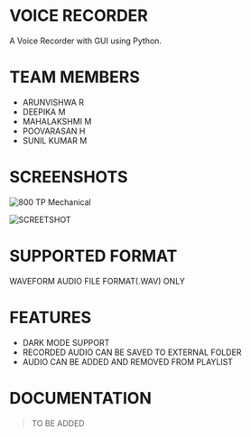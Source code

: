 # VOICE RECORDER
A Voice Recorder with GUI using Python.
# TEAM MEMBERS
+ ARUNVISHWA R
+ DEEPIKA M
+ MAHALAKSHMI M
+ POOVARASAN H
+ SUNIL KUMAR M
# SCREENSHOTS
![800 TP Mechanical](https://user-images.githubusercontent.com/117800717/227724851-fb307851-0200-453d-a795-c0b542225dec.png)

![SCREETSHOT](https://user-images.githubusercontent.com/117800717/227725114-b2486384-09b3-49e5-936d-1ee75461f62c.PNG)
# SUPPORTED FORMAT
WAVEFORM AUDIO FILE FORMAT(.WAV) ONLY
# FEATURES
* DARK MODE SUPPORT
* RECORDED AUDIO CAN BE SAVED TO EXTERNAL FOLDER
* AUDIO CAN BE ADDED AND REMOVED FROM PLAYLIST
# DOCUMENTATION
> TO BE ADDED 
